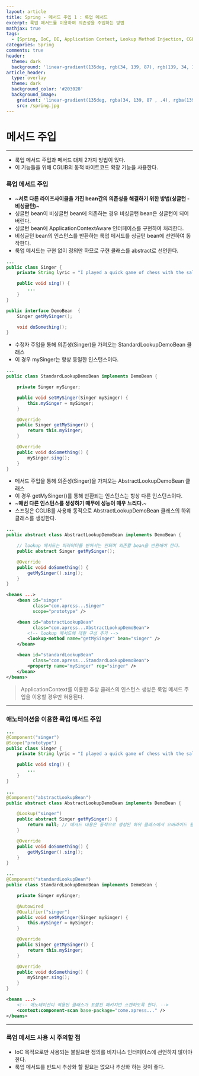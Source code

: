 ```yaml
---
layout: article
title: Spring - 메서드 주입 1 : 룩업 메서드
excerpt: 룩업 메서드를 이용하여 의존성을 주입하는 방법
mathjax: true
tags:
  - [Spring, IoC, DI, Application Context, Lookup Method Injection, CGLIB]
categories: Spring
comments: true
header:
  theme: dark
  background: 'linear-gradient(135deg, rgb(34, 139, 87), rgb(139, 34, 139))'
article_header:
  type: overlay
  theme: dark
  background_color: '#203028'
  background_image:
    gradient: 'linear-gradient(135deg, rgba(34, 139, 87 , .4), rgba(139, 34, 139, .4))'
    src: /spring.jpg
---
```



# 메서드 주입

---

- 룩업 메서드 주입과 메서드 대체 2가지 방법이 있다.
- 이 기능들을 위해 CGLIB의 동적 바이트코드 확장 기능을 사용한다.


### 룩업 메서드 주입

- ~**서로 다른 라이프사이클을 가진 bean간의 의존성을 해결하기 위한 방법(싱글턴 - 비싱글턴)**~
- 싱글턴 bean이 비싱글턴 bean에 의존하는 경우 비싱글턴 bean은 싱글턴이 되어버린다.
- 싱글턴 bean에 ApplicationContextAware 인터페이스를 구현하여 처리한다.
- 비싱글턴 bean의 인스턴스를 반환하는 룩업 메서드를 싱글턴 bean에 선언하여 동작한다.
- 룩업 메서드는 구현 없이 정의만 하므로 구현 클래스를 abstract로 선언한다.

```java
...
public class Singer {
	private String lyric = "I played a quick game of chess with the salt and pepper shaker";

	public void sing() {
		...
	}
}
```

```java
public interface DemoBean  {
	Singer getMySinger();

	void doSomething();
}
```

- 수정자 주입을 통해 의존성(Singer)을 가져오는 StandardLookupDemoBean 클래스
- 이 경우 mySinger는 항상 동일한 인스턴스이다.

```java
...
public class StandardLookupDemoBean implements DemoBean {

	private Singer mySinger;

	public void setMySinger(Singer mySinger) {
		this.mySinger = mySinger;
	}

	@Override
	public Singer getMySinger() {
		return this.mySinger;
	}

	@Override
	public void doSomething() {
		mySinger.sing();
	}
}
```

- 메서드 주입을 통해 의존성(Singer)을 가져오는 AbstractLookupDemoBean 클래스
- 이 경우 getMySinger()를 통해 반환되는 인스턴스는 항상 다른 인스턴스이다.
- ~**매번 다른 인스턴스를 생성하기 때무에 성능이 매우 느리다.**~
- 스프링은 CGLIB를 사용해 동적으로 AbstractLookupDemoBean 클래스의 하위 클래스를 생성한다.

```java
...
public abstract class AbstractLookupDemoBean implements DemoBean {

	// lookup 메서드는 파라미터를 받아서는 안되며 의존할 bean을 반환해야 한다.
	public abstract Singer getMySinger();

	@Override
	public void doSomething() {
		getMySinger().sing();
	}
}
```


```xml
<beans ...>
	<bean id="singer"
		  class="com.apress...Singer"
		  scope="prototype" />

	<bean id="abstractLookupBean"
		  class="com.apress...AbstractLookupDemoBean">
		<!-- lookup 메서드에 대한 구성 추가 -->
		<lookup-method name="getMySinger" bean="singer" />
	</bean>

	<bean id="standardLookupBean"
		  class="com.apress...StandardLookupDemoBean">
		<property name="mySinger" reg="singer" />
	</bean>
</beans>
```

> ApplicationContext를 이용한 추상 클래스의 인스턴스 생성은 룩업 메서드 주입을 이용할 경우만 혀용된다.

---

### 애노테이션을 이용한 록업 메서드 주입

``` java
...
@Component("singer")
@Scope("prototype")
public class Singer {
	private String lyric = "I played a quick game of chess with the salt and pepper shaker";

	public void sing() {
		...
	}
}
```


``` java
...
@Component("abstractLookupBean")
public abstract class AbstractLookupDemoBean implements DemoBean {

	@Lookup("singer")
	public abstract Singer getMySinger() {
		return null; // 메서드 내용은 동적으로 생성된 하위 클래스에서 오버라이드 됨
	}

	@Override
	public void doSomething() {
		getMySinger().sing();
	}
}
```


``` java
...
@Component("standardLookupBean")
public class StandardLookupDemoBean implements DemoBean {

	private Singer mySinger;

	@Autowired
	@Qualifier("singer")
	public void setMySinger(Singer mySinger) {
		this.mySinger = mySinger;
	}

	@Override
	public Singer getMySinger() {
		return this.mySinger;
	}

	@Override
	public void doSomething() {
		mySinger.sing();
	}
}
```


```xml
<beans ...>
	<!-- 애노테이션이 적용된 클래스가 포함된 패키지만 스캔하도록 한다. -->
	<context:component-scan base-package="come.apress..." />
</beans>
```

---

### 룩업 메서드 사용 시 주의할 점

- IoC 목적으로만 사용되는 불필요한 정의를 비지니스 인터페이스에 선언하지 않아야 한다.
- 룩업 메서드를 반드시 추상화 할 필요는 없으나 추상화 하는 것이 좋다.
